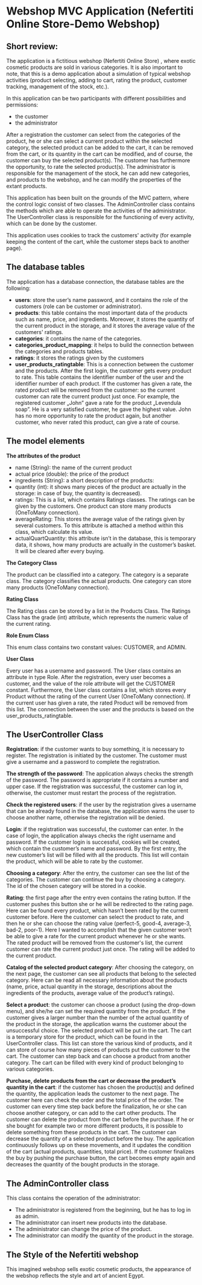# Webshop MVC Application (Nefertiti Online Store-Demo Webshop)
 
## Short review:
The application is a fictitious webshop (Nefertiti Online Store) , where exotic cosmetic products are sold in various categories. It is also important to note, that this is a demo application about a simulation of typical webshop activities (product selecting, adding to cart, rating the product, customer tracking, management of the stock, etc.).

In this application can be two participants with different possibilities and permissions:
* the customer
* the administrator

After a registration the customer can select from the categories of the product, he or she can select a current product within the selected category, the selected product can be added to the cart, it can be removed from the cart, or its quantity in the cart can be modified, and of course, the customer can buy the selected product(s). The customer has furthermore the opportunity, to rate the selected product(s).
The administrator is responsible for the management of the stock, he can add new categories, and products to the webshop, and he can modify the properties of the extant products. 

This application has been built on the grounds of the MVC pattern, where the control logic consist of two classes. The AdminController class contains the methods which are able to operate the activities of the administrator. The UserController class is responsible for the functioning of every activity, which can be done by the customer.

This application uses cookies to track the customers' activity (for example keeping the content of the cart, while the customer steps back to another page).

## The database tables 

The application has a database connection, the database tables are the following:
*	**users**: store the user’s name password, and it contains the role of the customers (role can be customer or administrator). 
*	**products**: this table contains the most important data of the products such as name, price, and ingredients. Moreover, it stores the quantity of the current product in the storage, and it stores the average value of the customers' ratings. 
*	**categories**: it contains the name of the categories.
*	**categories_product_mapping**: it helps to build the connection between the categories and products tables. 
*	**ratings**: it stores the ratings given by the customers
*	**user_products_ratingtable**: This is a connection between the customer and the products. After the first login, the customer gets every product to rate. This table contains the identifier number of the user and the identifier number of each product. If the customer has given a rate, the rated product will be removed from the customer: so the current customer can rate the current product just once. For example, the registered customer „John” gave a rate for the product „Levendula soap”. He is a very satisfied customer, he gave the highest value. John has no more opportunity to rate the product again, but another customer, who never rated this product, can give a rate of course.

## The model elements

**The attributes of the product**
* name (String): the name of the current product
* actual price (double): the price of the product
*	ingredients (String): a short description of the products:
*	quantity (int): it shows many pieces of the product are actually in the storage: in case of buy, the quantity is decreased).
*	ratings: This is a list, which contains Ratings classes. The ratings can be given by the customers. One product can store many products (OneToMany connection). 
*	averageRating: This stores the average value of the ratings given by several customers. To this attribute is attached a method within this class, which calculate its value.	
*	actualQuartQuantity: this attribute isn’t in the database, this is temporary data, it shows, how many products are actually in the customer’s basket. It will be cleared after every buying.

**The Category Class**

The product can be classified into a category. The category is a separate class. The category classifies the actual products. One category can store many products (OneToMany connection).

**Rating Class**

The Rating class can be stored by a list in the Products Class. The Ratings Class has the grade (int) attribute, which represents the numeric value of the current rating. 

**Role Enum Class**

This enum class contains two constant values: CUSTOMER, and ADMIN. 

**User Class**

Every user has a username and password. The User class contains an attribute in type Role. After the registration, every user becomes a customer, and the value of the role attribute will get the CUSTOMER constant. 
Furthermore, the User class contains a list, which stores every Product without the rating of the current User (OneToMany connection). If the current user has given a rate, the rated Product will be removed from this list. The connection between the user and the products is based on the user_products_ratingtable.

## The UserController Class

**Registration**: if the customer wants to buy something, it is necessary to register. The registration is initiated by the customer. The customer must give a username and a password to complete the registration.

**The strength of the password**: The application always checks the strength of the password. The password is appropriate if it contains a number and upper case. If the registration was successful, the customer can log in, otherwise, the customer must restart the process of the registration.

**Check the registered users**: if the user by the registration gives a username that can be already found in the database, the application warns the user to choose another name, otherwise the registration will be denied. 

**Login**: if the registration was successful, the customer can enter. In the case of login, the application always checks the right username and password. If the customer login is successful, cookies will be created, which contain the customer’s name and password. By the first entry, the new customer’s list will be filled with all the products. This list will contain the product, which will be able to rate by the customer. 

**Choosing a category**: After the entry, the customer can see the list of the categories. The customer can continue the buy by choosing a category. The id of the chosen category will be stored in a cookie. 

**Rating**: the first page after the entry even contains the rating button. If the customer pushes this button she or he will be redirected to the rating page. Here can be found every product, which hasn’t been rated by the current customer before. Here the customer can select the product to rate, and then he or she can choose the rating value (perfect-5, good-4, average-3, bad-2, poor-1). Here I wanted to accomplish that the given customer won’t be able to give a rate for the current product whenever he or she wants.  The rated product will be removed from the customer's list, the current customer can rate the current product just once. The rating will be added to the current product.

**Catalog of the selected product category**: After choosing the category, on the next page, the customer can see all products that belong to the selected category. Here can be read all necessary information about the products (name, price, actual quantity in the storage, descriptions about the ingredients of the products, average value of the product’s ratings).

**Select a product**: the customer can choose a product (using the drop-down menu), and she/he can set the required quantity from the product. If the customer gives a larger number than the number of the actual quantity of the product in the storage, the application warns the customer about the unsuccessful choice.
The selected product will be put in the cart. The cart is a temporary store for the product, which can be found in the UserController class. This list can store the various kind of products, and it can store of course how many pieces of products put the customer to the cart.  The customer can step back and can choose a product from another category. The cart can be filled with every kind of product belonging to various categories. 

**Purchase, delete products from the cart or decrease the product’s quantity in the cart**: if the customer has chosen the product(s) and defined the quantity, the application leads the customer to the next page. The customer here can check the order and the total price of the order. The customer can every time step back before the finalization, he or she can choose another category, or can add to the cart other products. 
The customer can delete the product from the cart before the purchase. If he or she bought for example two or more different products, it is possible to delete something from these products in the cart. The customer can decrease the quantity of a selected product before the buy.
The application continuously follows up on these movements, and it updates the condition of the cart (actual products, quantities, total price). If the customer finalizes the buy by pushing the purchase button, the cart becomes empty again and decreases the quantity of the bought products in the storage.

## The AdminController class

This class contains the operation of the administrator:
* The administrator is registered from the beginning, but he has to log in as admin.
* The administrator can insert new products into the database.
* The administrator can change the price of the product.
* The administrator can modify the quantity of the product in the storage.

## The Style of the Nefertiti webshop

This imagined webshop sells exotic cosmetic products, the appearance of the webshop reflects the style and art of ancient Egypt.





